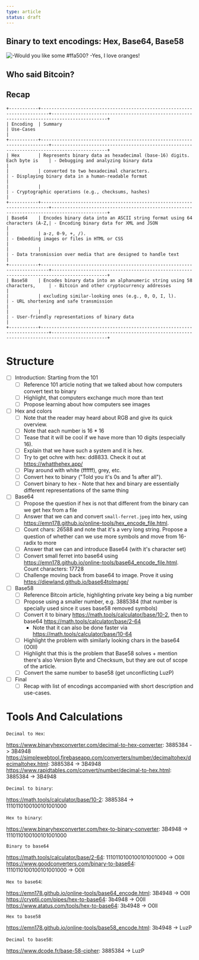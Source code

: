 ```yaml
---
type: article
status: draft
---
```


## Binary to text encodings: Hex, Base64, Base58

![-Would you like some #ffa500? -Yes, I love oranges!](thumbnail.png)

## Who said Bitcoin?


## Recap

```
+-----------+-------------------------------------------------------------------------+-------------------------------------------------------------------------------------------+
| Encoding  | Summary                                                                 | Use-Cases                                                                                 |
+-----------+-------------------------------------------------------------------------+-------------------------------------------------------------------------------------------+
| Hex       | Represents binary data as hexadecimal (base-16) digits. Each byte is    | - Debugging and analyzing binary data                                                     |
|           | converted to two hexadecimal characters.                                | - Displaying binary data in a human-readable format                                       |
|           |                                                                         | - Cryptographic operations (e.g., checksums, hashes)                                      |
+-----------+-------------------------------------------------------------------------+-------------------------------------------------------------------------------------------+
| Base64    | Encodes binary data into an ASCII string format using 64 characters (A-Z,| - Encoding binary data for XML and JSON                                                   |
|           | a-z, 0-9, +, /).                                                        | - Embedding images or files in HTML or CSS                                                 |
|           |                                                                         | - Data transmission over media that are designed to handle text                           |
+-----------+-------------------------------------------------------------------------+-------------------------------------------------------------------------------------------+
| Base58    | Encodes binary data into an alphanumeric string using 58 characters,     | - Bitcoin and other cryptocurrency addresses                                               |
|           | excluding similar-looking ones (e.g., 0, O, I, l).                      | - URL shortening and safe transmission                                                     |
|           |                                                                         | - User-friendly representations of binary data                                             |
+-----------+-------------------------------------------------------------------------+-------------------------------------------------------------------------------------------+
```


# Structure

- [ ] Introduction: Starting from the 101
    - [ ] Reference 101 article noting that we talked about how computers convert text to binary
    - [ ] Highlight, that computers exchange much more than text
    - [ ] Propose learning about how computers see images
- [ ] Hex and colors
    - [ ] Note that the reader may heard about RGB and give its quick overview.
    - [ ] Note that each number is 16 * 16
    - [ ] Tease that it will be cool if we have more than 10 digits (especially 16).
    - [ ] Explain that we have such a system and it is hex.
    - [ ] Try to get ochre with hex: dd8833. Check it out at https://whatthehex.app/
    - [ ] Play around with white (ffffff), grey, etc.
    - [ ] Convert hex to binary ("Told you it's 0s and 1s after all").
    - [ ] Convert binary to hex - Note that hex and binary are essentially different representations of the same thing
- [ ] Base64
    - [ ] Propose the question if hex is not that different from the binary can we get hex from a file
    - [ ] Answer that we can and convert `small-ferret.jpeg` into hex, using https://emn178.github.io/online-tools/hex_encode_file.html. 
    - [ ] Count chars: 26588 and note that it's a very long string. Propose a question of whether can we use more symbols and move from 16-radix to more
    - [ ] Answer that we can and introduce Base64 (with it's character set)
    - [ ] Convert small ferret into base64 using https://emn178.github.io/online-tools/base64_encode_file.html. Count characters: 17728
    - [ ] Challenge moving back from base64 to image. Prove it using https://diewland.github.io/base64toImage/
- [ ] Base58
    - [ ] Reference Bitcoin article, highlighting private key being a big number
    - [ ] Propose using a smaller number, e.g. 3885384 (that number is specially used since it uses base58 removed symbols)
    - [ ] Convert it to binary https://math.tools/calculator/base/10-2, then to base64 https://math.tools/calculator/base/2-64
        - Note that it can also be done faster via https://math.tools/calculator/base/10-64
    - [ ] Highlight the problem with similarly looking chars in the base64 (O0lI)
    - [ ] Highlight that this is the problem that Base58 solves + mention there's also Version Byte and Checksum, but they are out of scope of the article.
    - [ ] Convert the same number to base58 (get unconflicting LuzP)
- [ ] Final
    - [ ] Recap with list of encodings accompanied with short description and use-cases.

# Tools And Calculations


`Decimal to Hex`:

https://www.binaryhexconverter.com/decimal-to-hex-converter: 3885384 -> 3B4948
https://simplewebtool.firebaseapp.com/converters/number/decimaltohex/decimaltohex.html: 3885384 -> 3B4948
https://www.rapidtables.com/convert/number/decimal-to-hex.html: 3885384 -> 3B4948

`Decimal to binary`:

https://math.tools/calculator/base/10-2: 3885384 -> 1110110100100101001000

`Hex to binary`:

https://www.binaryhexconverter.com/hex-to-binary-converter: 3B4948 -> 1110110100100101001000

`Binary to base64`

https://math.tools/calculator/base/2-64: 1110110100100101001000 -> O0lI
https://www.goodconverters.com/binary-to-base64: 1110110100100101001000 -> O0lI

`Hex to base64`:

https://emn178.github.io/online-tools/base64_encode.html: 3B4948 -> O0lI
https://cryptii.com/pipes/hex-to-base64: 3b4948 -> O0lI
https://www.atatus.com/tools/hex-to-base64: 3b4948 -> O0lI

`Hex to base58`

https://emn178.github.io/online-tools/base58_encode.html: 3b4948 -> LuzP

`Decimal to base58`:

https://www.dcode.fr/base-58-cipher: 3885384 -> LuzP
